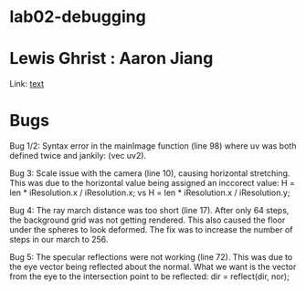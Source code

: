 # lab02-debugging
# Lewis Ghrist : Aaron Jiang
Link: [text](https://www.shadertoy.com/view/XXlcWj)
# Bugs
Bug 1/2: Syntax error in the mainImage function (line 98) where uv was both defined twice and jankily: (vec uv2). 

Bug 3: Scale issue with the camera (line 10), causing horizontal stretching. This was due to the horizontal value being assigned an inccorect value: H = len * iResolution.x / iResolution.x; vs H = len * iResolution.x / iResolution.y;

Bug 4: The ray march distance was too short (line 17). After only 64 steps, the background grid was not getting rendered. This also caused the floor under the spheres to look deformed. The fix was to increase the number of steps in our march to 256. 

Bug 5: The specular reflections were not working (line 72). This was due to the eye vector being reflected about the normal. What we want is the vector from the eye to the intersection point to be reflected: dir = reflect(dir, nor);
